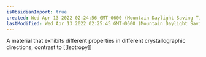 ```yaml
---
isObsidianImport: true
created: Wed Apr 13 2022 02:24:56 GMT-0600 (Mountain Daylight Saving Time)
lastModified: Wed Apr 13 2022 02:25:45 GMT-0600 (Mountain Daylight Saving Time)
---
```

A material that exhibits different properties in different crystallographic directions, contrast to [[Isotropy]]